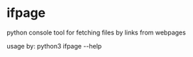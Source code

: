 # ifpage
python console tool for fetching files by links from webpages

usage by:
python3 ifpage --help

